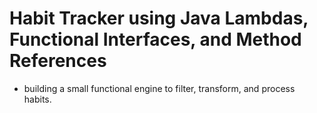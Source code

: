 # Habit Tracker using Java Lambdas, Functional Interfaces, and Method References

- building a small functional engine to filter, transform, and process habits.